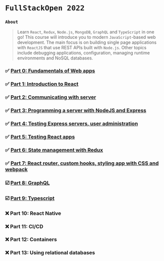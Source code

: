 # `FullStackOpen 2022`

### `About`

> Learn `React`, `Redux`, `Node.js`, `MongoDB`, `GraphQL` and `TypeScript` in one go! This course will introduce you to modern `JavaScript`-based web development. The main focus is on building single page applications with `ReactJS` that use REST APIs built with `Node.js`.
Other topics include debugging applications, configuration, managing runtime environments and NoSQL databases.

### ✅ [Part 0:  Fundamentals of Web apps](https://github.com/adityash1/FullStackOpen-Exercises/tree/main/part0)

### ✅ [Part 1:  Introduction to React](https://github.com/adityash1/FullStackOpen-Exercises/tree/main/part1) 

### ✅ [Part 2:  Communicating with server](https://github.com/adityash1/FullStackOpen-Exercises/tree/main/part2)

### ✅ [Part 3:  Programming a server with NodeJS and Express](https://github.com/adityash1/FullStackOpen-Exercises/tree/main/part3) 

### ✅ [Part 4:  Testing Express servers, user administration](https://github.com/adityash1/FullStackOpen-Exercises/tree/main/part4)

### ✅ [Part 5:  Testing React apps](https://github.com/adityash1/FullStackOpen-Exercises/tree/main/part5)

### ✅ [Part 6:  State management with Redux](https://github.com/adityash1/FullStackOpen-Exercises/tree/main/part6)

### ✅ [Part 7:  React router, custom hooks, styling app with CSS and webpack](https://github.com/adityash1/FullStackOpen-Exercises/tree/main/part7)

### ☑️ [Part 8:  GraphQL](https://github.com/adityash1/FullStackOpen-Exercises/tree/main/part8) 

### ☑️ [Part 9:  Typescript](https://github.com/adityash1/FullStackOpen-Exercises/tree/main/part9) 

### ❌ Part 10: React Native 

### ❌ Part 11: CI/CD 

### ❌ Part 12: Containers

### ❌ Part 13: Using relational databases
